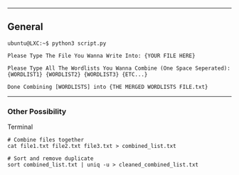 --- ---

<h2>General</h2>

```Terminal
ubuntu@LXC:~$ python3 script.py

Please Type The File You Wanna Write Into: {YOUR FILE HERE}

Please Type All The Wordlists You Wanna Combine (One Space Seperated): {WORDLIST1} {WORDLIST2} {WORDLIST3} {ETC...}

Done Combining [WORDLISTS] into {THE MERGED WORDLISTS FILE.txt}
```

---

<h3>Other Possibility</h3>

Terminal
```
# Combine files together
cat file1.txt file2.txt file3.txt > combined_list.txt

# Sort and remove duplicate
sort combined_list.txt | uniq -u > cleaned_combined_list.txt